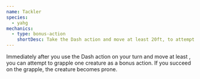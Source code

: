 ```yaml
---
name: Tackler
species:
  - yahg
mechanics:
  - type: bonus-action
    shortDesc: Take the Dash action and move at least 20ft, to attempt a grapple.
---
```

Immediately after you use the Dash action on your turn and move at least
<me-distance length="20" />, you can attempt to grapple one creature as a bonus
action. If you succeed on the grapple, the creature becomes prone.
